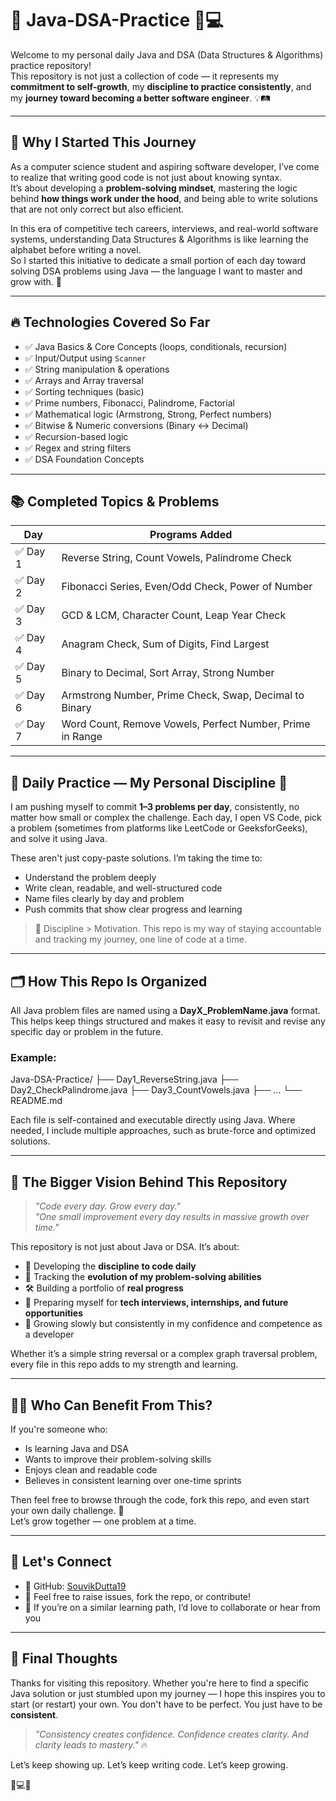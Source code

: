 # 🚀 Java-DSA-Practice 🧠💻

Welcome to my personal daily Java and DSA (Data Structures & Algorithms) practice repository!  
This repository is not just a collection of code — it represents my **commitment to self-growth**, my **discipline to practice consistently**, and my **journey toward becoming a better software engineer**. 💡🛤️

---

## 🌟 Why I Started This Journey

As a computer science student and aspiring software developer, I’ve come to realize that writing good code is not just about knowing syntax.  
It’s about developing a **problem-solving mindset**, mastering the logic behind **how things work under the hood**, and being able to write solutions that are not only correct but also efficient.

In this era of competitive tech careers, interviews, and real-world software systems, understanding Data Structures & Algorithms is like learning the alphabet before writing a novel.  
So I started this initiative to dedicate a small portion of each day toward solving DSA problems using Java — the language I want to master and grow with. 🌱

---

## 🔥 Technologies Covered So Far

- ✅ Java Basics & Core Concepts (loops, conditionals, recursion)
- ✅ Input/Output using `Scanner`
- ✅ String manipulation & operations
- ✅ Arrays and Array traversal
- ✅ Sorting techniques (basic)
- ✅ Prime numbers, Fibonacci, Palindrome, Factorial
- ✅ Mathematical logic (Armstrong, Strong, Perfect numbers)
- ✅ Bitwise & Numeric conversions (Binary ↔ Decimal)
- ✅ Recursion-based logic
- ✅ Regex and string filters
- ✅ DSA Foundation Concepts

---

## 📚 Completed Topics & Problems

| Day | Programs Added |
|-----|----------------|
| ✅ Day 1 | Reverse String, Count Vowels, Palindrome Check |
| ✅ Day 2 | Fibonacci Series, Even/Odd Check, Power of Number |
| ✅ Day 3 | GCD & LCM, Character Count, Leap Year Check |
| ✅ Day 4 | Anagram Check, Sum of Digits, Find Largest |
| ✅ Day 5 | Binary to Decimal, Sort Array, Strong Number |
| ✅ Day 6 | Armstrong Number, Prime Check, Swap, Decimal to Binary |
| ✅ Day 7 | Word Count, Remove Vowels, Perfect Number, Prime in Range |

---

## 📅 Daily Practice — My Personal Discipline 🔁

I am pushing myself to commit **1–3 problems per day**, consistently, no matter how small or complex the challenge. Each day, I open VS Code, pick a problem (sometimes from platforms like LeetCode or GeeksforGeeks), and solve it using Java.  

These aren't just copy-paste solutions. I’m taking the time to:
- Understand the problem deeply
- Write clean, readable, and well-structured code
- Name files clearly by day and problem
- Push commits that show clear progress and learning

> 🧠 Discipline > Motivation. This repo is my way of staying accountable and tracking my journey, one line of code at a time.

---

## 🗂️ How This Repo Is Organized

All Java problem files are named using a **DayX_ProblemName.java** format.  
This helps keep things structured and makes it easy to revisit and revise any specific day or problem in the future.

### Example:

Java-DSA-Practice/
├── Day1_ReverseString.java
├── Day2_CheckPalindrome.java
├── Day3_CountVowels.java
├── ...
└── README.md


Each file is self-contained and executable directly using Java. Where needed, I include multiple approaches, such as brute-force and optimized solutions.

---

## 🌈 The Bigger Vision Behind This Repository

> _"Code every day. Grow every day."_  
> _"One small improvement every day results in massive growth over time."_  

This repository is not just about Java or DSA. It’s about:
- 💪 Developing the **discipline to code daily**
- 🧭 Tracking the **evolution of my problem-solving abilities**
- 🛠️ Building a portfolio of **real progress**
- 🎯 Preparing myself for **tech interviews, internships, and future opportunities**
- 🌱 Growing slowly but consistently in my confidence and competence as a developer

Whether it’s a simple string reversal or a complex graph traversal problem, every file in this repo adds to my strength and learning.

---

## 🙋‍♂️ Who Can Benefit From This?

If you're someone who:
- Is learning Java and DSA
- Wants to improve their problem-solving skills
- Enjoys clean and readable code
- Believes in consistent learning over one-time sprints

Then feel free to browse through the code, fork this repo, and even start your own daily challenge. 🚀  
Let’s grow together — one problem at a time.

---

## 🙌 Let's Connect

- 🔗 GitHub: [SouvikDutta19](https://github.com/SouvikDutta19)
- 💬 Feel free to raise issues, fork the repo, or contribute!
- 📢 If you’re on a similar learning path, I’d love to collaborate or hear from you

---

## 💙 Final Thoughts

Thanks for visiting this repository. Whether you're here to find a specific Java solution or just stumbled upon my journey — I hope this inspires you to start (or restart) your own. You don't have to be perfect. You just have to be **consistent**.

> _"Consistency creates confidence. Confidence creates clarity. And clarity leads to mastery."_ 🔥

Let’s keep showing up. Let’s keep writing code. Let’s keep growing.

🌱💻💙
